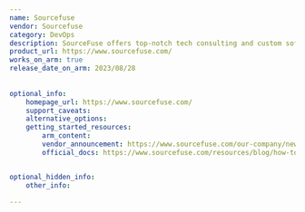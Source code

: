 ```yaml
---
name: Sourcefuse
vendor: Sourcefuse
category: DevOps
description: SourceFuse offers top-notch tech consulting and custom software development, helping businesses grow with innovative, cloud-based solutions tailored to their needs.
product_url: https://www.sourcefuse.com/
works_on_arm: true
release_date_on_arm: 2023/08/28
 
 
optional_info:
    homepage_url: https://www.sourcefuse.com/
    support_caveats:
    alternative_options:
    getting_started_resources:
        arm_content:
        vendor_announcement: https://www.sourcefuse.com/our-company/news-and-events/press-release/sourcefuse-joins-the-aws-graviton-delivery-program/
        official_docs: https://www.sourcefuse.com/resources/blog/how-to-use-arc-by-sourcefuse-in-microservices-development/


optional_hidden_info:
    other_info:

---
```

